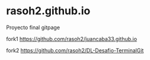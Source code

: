 # rasoh2.github.io
Proyecto final gitpage

fork1 https://github.com/rasoh2/juancaba33.github.io

fork2 https://github.com/rasoh2/DL-Desafio-TerminalGit
